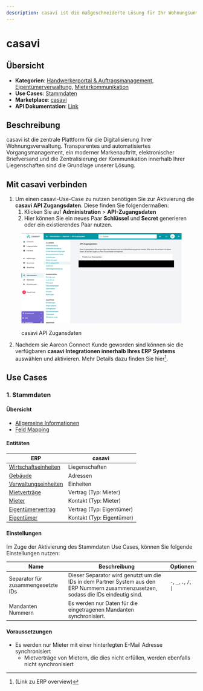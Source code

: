 ```yaml
---
description: casavi ist die maßgeschneiderte Lösung für Ihr Wohnungsunternehmen
---
```


# casavi

## Übersicht

* **Kategorien**: [Handwerkerportal & Auftragsmanagement](../kategorien/handwerkerportal-and-auftragsmanagement.md), [Eigentümerverwaltung](../kategorien/eigentuemerverwaltung.md), [Mieterkommunikation](../kategorien/mieterkommunikation.md)
* **Use Cases**: [Stammdaten](../use-cases/stammdaten.md)
* **Marketplace**: [casavi](https://marketplace.aareon.com/listings/casavi)
* **API Dokumentation**: [Link](https://api.mycasavi.com/v2/docs/manager)

## Beschreibung

casavi ist die zentrale Plattform für die Digitalisierung Ihrer Wohnungsverwaltung. Transparentes und automatisiertes Vorgangsmanagement, ein moderner Markenauftritt, elektronischer Briefversand und die Zentralisierung der Kommunikation innerhalb Ihrer Liegenschaften sind die Grundlage unserer Lösung.

## Mit casavi verbinden

1. Um einen casavi-Use-Case zu nutzen benötigen Sie zur Aktivierung die **casavi API Zugangsdaten**. Diese finden Sie folgendermaßen:
   1. Klicken Sie auf **Administration** > **API-Zugangsdaten**&#x20;
   2. Hier können Sie ein neues Paar **Schlüssel** und **Secret** generieren oder ein existierendes Paar nutzen.

<figure><img src="../.gitbook/assets/casavi screenshot-1.png" alt="" width="563"><figcaption><p>casavi API Zugansdaten</p></figcaption></figure>

2. Nachdem sie Aareon Connect Kunde geworden sind können sie die verfügbaren **casavi Integrationen innerhalb Ihres ERP Systems** auswählen und aktivieren. Mehr Details dazu finden Sie hier[^1].

## Use Cases

### 1. Stammdaten

#### Übersicht

* [Allgemeine Informationen](../use-cases/stammdaten.md)
* [Feld Mapping](https://docs.google.com/spreadsheets/d/1b5iCRsnGxBGTXNzHzaNm0SlfRoIpbRofghzS-7HwbVc/edit#gid=1213044489\&fvid=23969279)

#### Entitäten

| ERP                                                            | casavi                    |
| -------------------------------------------------------------- | ------------------------- |
| [Wirtschaftseinheiten](../entitaeten/wirtschaftseinheiten.md)  | Liegenschaften            |
| [Gebäude](../entitaeten/gebaeude.md)                           | Adressen                  |
| [Verwaltungseinheiten](../kategorien/eigentuemerverwaltung.md) | Einheiten                 |
| [Mietverträge](../entitaeten/mietvertraege.md)                 | Vertrag (Typ: Mieter)     |
| [Mieter](../entitaeten/mieter.md)                              | Kontakt (Typ: Mieter)     |
| [Eigentümervertrag](../entitaeten/eigentuemervertraege.md)     | Vertrag (Typ: Eigentümer) |
| [Eigentümer](../entitaeten/eigentuemer.md)                     | Kontakt (Typ: Eigentümer) |

#### Einstellungen

Im Zuge der Aktivierung des Stammdaten Use Cases, können Sie folgende Einstellungen nutzen:

<table><thead><tr><th width="165">Name</th><th width="450.33333333333326">Beschreibung</th><th>Optionen</th></tr></thead><tbody><tr><td>Separator für zusammengesetzte IDs</td><td>Dieser Separator wird genutzt um die IDs in dem Partner System aus den ERP Nummern zusammenzusetzen, sodass die IDs eindeutig sind.</td><td><code>-</code>, <code>_</code>, <code>.</code>, <code>/</code>, <code>|</code></td></tr><tr><td>Mandanten Nummern</td><td>Es werden nur Daten für die eingetragenen Mandanten synchronisiert.</td><td></td></tr></tbody></table>

#### Voraussetzungen

* Es werden nur Mieter mit einer hinterlegten E-Mail Adresse synchronisiert
  * Mietverträge von Mietern, die dies nicht erfüllen, werden ebenfalls nicht synchronisiert

[^1]: (Link zu ERP overview)

